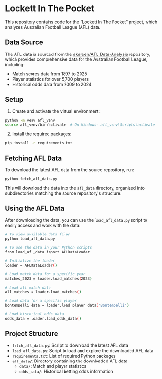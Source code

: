 # Lockett In The Pocket

This repository contains code for the "Lockett In The Pocket" project, which analyzes Australian Football League (AFL) data.

## Data Source

The AFL data is sourced from the [akareen/AFL-Data-Analysis](https://github.com/akareen/AFL-Data-Analysis) repository, which provides comprehensive data for the Australian Football League, including:

- Match scores data from 1897 to 2025
- Player statistics for over 5,700 players
- Historical odds data from 2009 to 2024

## Setup

1. Create and activate the virtual environment:
```bash
python -m venv afl_venv
source afl_venv/bin/activate  # On Windows: afl_venv\Scripts\activate
```

2. Install the required packages:
```bash
pip install -r requirements.txt
```

## Fetching AFL Data

To download the latest AFL data from the source repository, run:
```bash
python fetch_afl_data.py
```

This will download the data into the `afl_data` directory, organized into subdirectories matching the source repository's structure.

## Using the AFL Data

After downloading the data, you can use the `load_afl_data.py` script to easily access and work with the data:

```bash
# To view available data files
python load_afl_data.py

# To use the data in your Python scripts
from load_afl_data import AFLDataLoader

# Initialize the loader
loader = AFLDataLoader()

# Load match data for a specific year
matches_2023 = loader.load_matches(2023)

# Load all match data
all_matches = loader.load_matches()

# Load data for a specific player
bontempelli_data = loader.load_player_data('Bontempelli')

# Load historical odds data
odds_data = loader.load_odds_data()
```

## Project Structure

- `fetch_afl_data.py`: Script to download the latest AFL data
- `load_afl_data.py`: Script to load and explore the downloaded AFL data
- `requirements.txt`: List of required Python packages
- `afl_data/`: Directory containing the downloaded AFL data
  - `data/`: Match and player statistics
  - `odds_data/`: Historical betting odds information 